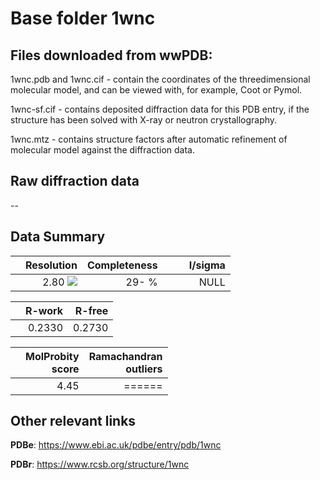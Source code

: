 # Base folder 1wnc

## Files downloaded from wwPDB:

1wnc.pdb and 1wnc.cif - contain the coordinates of the threedimensional molecular model, and can be viewed with, for example, Coot or Pymol.

1wnc-sf.cif - contains deposited diffraction data for this PDB entry, if the structure has been solved with X-ray or neutron crystallography.

1wnc.mtz - contains structure factors after automatic refinement of molecular model against the diffraction data.

## Raw diffraction data

--<br> 

## Data Summary
|   | Resolution | Completeness| I/sigma |
|---|-------------:|----------------:|--------------:|
|   |2.80 ![](https://github.com/thorn-lab/coronavirus_structural_task_force/blob/master/outreach/ang.svg)|  29- %|<img width=50/>NULL |

|   | **R-work**| **R-free**   
|---|-------------:|----------------:|           
||0.2330|0.2730|

|   |**MolProbity<br>score**| **Ramachandran<br>outliers** 
|---|-------------:|----------------:|
||4.45|======|

## Other relevant links 
**PDBe**:  https://www.ebi.ac.uk/pdbe/entry/pdb/1wnc
 
**PDBr**: https://www.rcsb.org/structure/1wnc 


